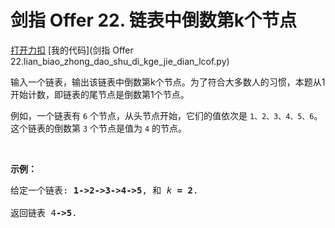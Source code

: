 # 剑指 Offer 22. 链表中倒数第k个节点

[打开力扣](https://leetcode.cn/problems/lian-biao-zhong-dao-shu-di-kge-jie-dian-lcof) [我的代码](剑指 Offer 22.lian_biao_zhong_dao_shu_di_kge_jie_dian_lcof.py)

输入一个链表，输出该链表中倒数第k个节点。为了符合大多数人的习惯，本题从1开始计数，即链表的尾节点是倒数第1个节点。

例如，一个链表有 <code>6</code> 个节点，从头节点开始，它们的值依次是 <code>1、2、3、4、5、6</code>。这个链表的倒数第 <code>3</code> 个节点是值为 <code>4</code> 的节点。

 

<strong>示例：</strong>

<pre>
给定一个链表: <strong>1->2->3->4->5</strong>, 和 <em>k </em><strong>= 2</strong>.

返回链表 4<strong>->5</strong>.</pre>
